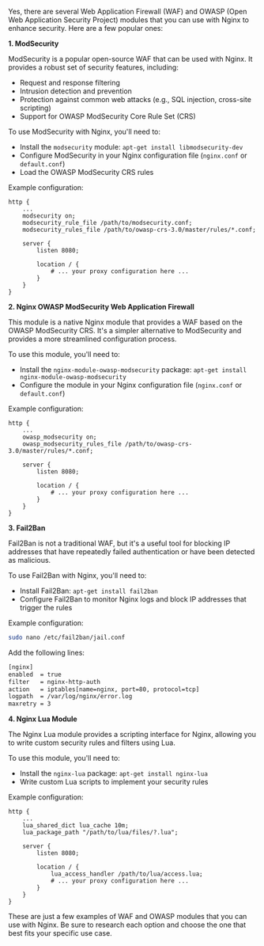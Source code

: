 Yes, there are several Web Application Firewall (WAF) and OWASP (Open Web Application Security Project) modules that you can use with Nginx to enhance security. Here are a few popular ones:

**1. ModSecurity**

ModSecurity is a popular open-source WAF that can be used with Nginx. It provides a robust set of security features, including:

* Request and response filtering
* Intrusion detection and prevention
* Protection against common web attacks (e.g., SQL injection, cross-site scripting)
* Support for OWASP ModSecurity Core Rule Set (CRS)

To use ModSecurity with Nginx, you'll need to:

* Install the `modsecurity` module: `apt-get install libmodsecurity-dev`
* Configure ModSecurity in your Nginx configuration file (`nginx.conf` or `default.conf`)
* Load the OWASP ModSecurity CRS rules

Example configuration:
```nginx
http {
    ...
    modsecurity on;
    modsecurity_rule_file /path/to/modsecurity.conf;
    modsecurity_rules_file /path/to/owasp-crs-3.0/master/rules/*.conf;

    server {
        listen 8080;

        location / {
            # ... your proxy configuration here ...
        }
    }
}
```
**2. Nginx OWASP ModSecurity Web Application Firewall**

This module is a native Nginx module that provides a WAF based on the OWASP ModSecurity CRS. It's a simpler alternative to ModSecurity and provides a more streamlined configuration process.

To use this module, you'll need to:

* Install the `nginx-module-owasp-modsecurity` package: `apt-get install nginx-module-owasp-modsecurity`
* Configure the module in your Nginx configuration file (`nginx.conf` or `default.conf`)

Example configuration:
```nginx
http {
    ...
    owasp_modsecurity on;
    owasp_modsecurity_rules_file /path/to/owasp-crs-3.0/master/rules/*.conf;

    server {
        listen 8080;

        location / {
            # ... your proxy configuration here ...
        }
    }
}
```
**3. Fail2Ban**

Fail2Ban is not a traditional WAF, but it's a useful tool for blocking IP addresses that have repeatedly failed authentication or have been detected as malicious.

To use Fail2Ban with Nginx, you'll need to:

* Install Fail2Ban: `apt-get install fail2ban`
* Configure Fail2Ban to monitor Nginx logs and block IP addresses that trigger the rules

Example configuration:
```bash
sudo nano /etc/fail2ban/jail.conf
```
Add the following lines:
```bash
[nginx]
enabled  = true
filter   = nginx-http-auth
action   = iptables[name=nginx, port=80, protocol=tcp]
logpath  = /var/log/nginx/error.log
maxretry = 3
```
**4. Nginx Lua Module**

The Nginx Lua module provides a scripting interface for Nginx, allowing you to write custom security rules and filters using Lua.

To use this module, you'll need to:

* Install the `nginx-lua` package: `apt-get install nginx-lua`
* Write custom Lua scripts to implement your security rules

Example configuration:
```nginx
http {
    ...
    lua_shared_dict lua_cache 10m;
    lua_package_path "/path/to/lua/files/?.lua";

    server {
        listen 8080;

        location / {
            lua_access_handler /path/to/lua/access.lua;
            # ... your proxy configuration here ...
        }
    }
}
```
These are just a few examples of WAF and OWASP modules that you can use with Nginx. Be sure to research each option and choose the one that best fits your specific use case.